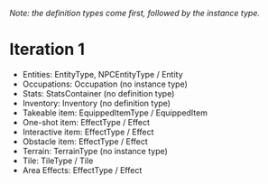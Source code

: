 _Note: the definition types come first, followed by the instance type._

# Iteration 1 #

  * Entities: EntityType, NPCEntityType / Entity
  * Occupations: Occupation (no instance type)
  * Stats: StatsContainer (no definition type)
  * Inventory: Inventory (no definition type)
  * Takeable item: EquippedItemType / EquippedItem
  * One-shot item: EffectType / Effect
  * Interactive item: EffectType / Effect
  * Obstacle item: EffectType / Effect
  * Terrain: TerrainType (no instance type)
  * Tile: TileType / Tile
  * Area Effects: EffectType / Effect